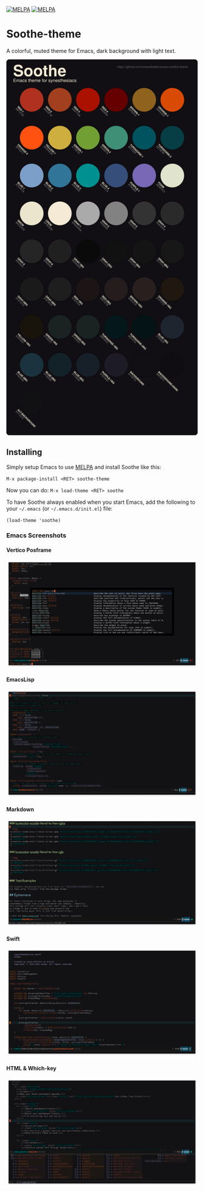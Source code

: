 [![MELPA](http://stable.melpa.org/packages/soothe-theme-badge.svg)](http://stable.melpa.org/#/soothe-theme) [![MELPA](http://melpa.org/packages/soothe-theme-badge.svg)](http://melpa.org/#/soothe-theme)

# Soothe-theme

A colorful, muted theme for Emacs, dark background with light text. 

![](./palette.svg)

## Installing

Simply setup Emacs to use [MELPA](http://melpa.org/#/getting-started) and
install Soothe like this:

    M-x package-install <RET> soothe-theme
    
Now you can do: `M-x load-theme <RET> soothe`

To have Soothe always enabled when you start Emacs, add the following to your
`~/.emacs` (or `~/.emacs.d/init.el`) file:

```
(load-theme 'soothe)
```

### Emacs Screenshots

#### Vertico Posframe

![](https://raw.githubusercontent.com/emacsfodder/emacs-soothe-theme/master/vertico-posframe.png)

#### EmacsLisp

![](https://raw.githubusercontent.com/emacsfodder/emacs-soothe-theme/master/emacs-lisp.png)

#### Markdown

![](https://raw.githubusercontent.com/emacsfodder/emacs-soothe-theme/master/markdown.png)

#### Swift

![](https://raw.githubusercontent.com/emacsfodder/emacs-soothe-theme/master/swift.png)

#### HTML & Which-key

![](https://raw.githubusercontent.com/emacsfodder/emacs-soothe-theme/master/html-which-key.png)

